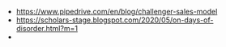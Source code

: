 - https://www.pipedrive.com/en/blog/challenger-sales-model
- https://scholars-stage.blogspot.com/2020/05/on-days-of-disorder.html?m=1
- 
